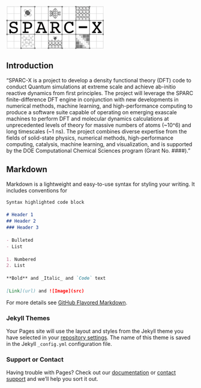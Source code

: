 ![Logo](./sparc_logo.png)

## Introduction

“SPARC-X is a project to develop a density functional theory (DFT) code to conduct Quantum simulations at extreme scale and achieve ab-initio reactive dynamics from first principles. The project will leverage the SPARC finite-difference DFT engine in conjunction with new developments in numerical methods, machine learning, and high-performance computing to produce a software suite capable of operating on emerging exascale machines to perform DFT and molecular dynamics calculations at unprecedented levels of theory for massive numbers of atoms (~10^6) and long timescales (~1 ns). The project combines diverse expertise from the fields of solid-state physics, numerical methods, high-performance computing, catalysis, machine learning, and visualization, and is supported by the DOE Computational Chemical Sciences program (Grant No. ####).”


## Markdown

Markdown is a lightweight and easy-to-use syntax for styling your writing. It includes conventions for

```markdown
Syntax highlighted code block

# Header 1
## Header 2
### Header 3

- Bulleted
- List

1. Numbered
2. List

**Bold** and _Italic_ and `Code` text

[Link](url) and ![Image](src)
```

For more details see [GitHub Flavored Markdown](https://guides.github.com/features/mastering-markdown/).

### Jekyll Themes

Your Pages site will use the layout and styles from the Jekyll theme you have selected in your [repository settings](https://github.com/ray38/webpage_test/settings). The name of this theme is saved in the Jekyll `_config.yml` configuration file.

### Support or Contact

Having trouble with Pages? Check out our [documentation](https://help.github.com/categories/github-pages-basics/) or [contact support](https://github.com/contact) and we’ll help you sort it out.
